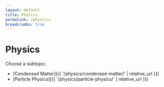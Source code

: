 ```yaml
---
layout: default
title: Physics
permalink: /physics/
breadcrumbs: true
---
```


# Physics

Choose a subtopic:
- [Condensed Matter]({{ '/physics/condensed-matter/' | relative_url }})
- [Particle Physics]({{ '/physics/particle-physics/' | relative_url }})

